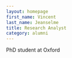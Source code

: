 ```yaml
---
layout: homepage
first_name: Vincent
last_name: Jeanselme
title: Research Analyst
category: alumni
---
```


PhD student at Oxford
